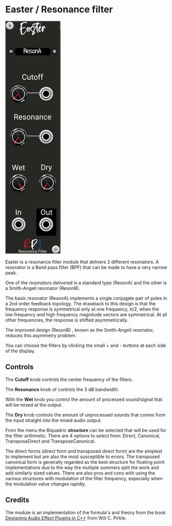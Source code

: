 # Easter / Resonance filter <a name="easter"></a>
![easter image](./easter.png)

Easter is a resonance filter module that delivers 2 different resonators. A resonator is a Band pass filter (BPF) that can be made to have a very narrow peak. 

One of the resonators delivered is a standard type (ResonA) and the other is a Smith-Angell resonator (ResonB). 

The basic resonator (ResonA) implements a single conjugate pair of poles in a 2nd order feedback topology. The drawback to this design is that the frequency response is symmetrical only at one frequency,  π/2, when the low frequency and high frequency magnitude vectors are symmetrical. At all other  frequencies, the response is shifted asymmetrically.

The improved design (ResonB) , known as the Smith-Angell resonator, reduces this asymmetry problem.

You can choose the filters by clicking the small + and - buttons at each side of the display.

## Controls
The **Cutoff** knob controls the center frequency of the filters.

The **Resonance** knob of controls the 3 dB bandwidth.

With the **Wet** knob you control the amount of processed sound/signal that will be mixed at the output.

The **Dry** knob controls the amount of unprocessed sounds that comes from the input straight into the mixed audio output.

From the menu the Biquadric **structure** can be selected that will be used for the filter arithmetic. There are 4 options to select from: Direct, Canonical, TransposeDirect and TransposeCanonical.

The direct forms (direct form and transposed direct form) are the simplest to implement but are also the  most susceptible to errors. The transposed canonical form is generally regarded as the best structure 
for floating point implementations due to the way the multiple summers split the work and add similarly sized values. There are also pros and cons with using the various structures with modulation  of the filter frequency, especially when the modulation value changes rapidly. 
 
## Credits
The module is an implementation of the formula's and theory from the book [Designing Audio Effect Plugins in C++](https://www.amazon.co.uk/Designing-Software-Synthesizer-Plugins-Audio/dp/0367510464) from Will C. Pirkle.